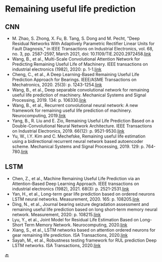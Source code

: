 # Remaining useful life prediction

## CNN
- M. Zhao, S. Zhong, X. Fu, B. Tang, S. Dong and M. Pecht, "Deep Residual Networks With Adaptively Parametric Rectifier Linear Units for Fault Diagnosis," in IEEE Transactions on Industrial Electronics, vol. 68, no. 3, pp. 2587-2597, March 2021, doi: 10.1109/TIE.2020.2972458.[link](https://ieeexplore.ieee.org/document/8998530)
- Wang, B., et al., Multi-Scale Convolutional Attention Network for Predicting Remaining Useful Life of Machinery. IEEE transactions on industrial electronics (1982), 2020: p. 1-1.[link](https://ieeexplore.ieee.org/document/9126224)
-	Cheng, C., et al., A Deep Learning-Based Remaining Useful Life Prediction Approach for Bearings. IEEE/ASME Transactions on Mechatronics, 2020. 25(3): p. 1243-1254.[link](https://ieeexplore.ieee.org/document/8982045)
- Wang, B., et al., Deep separable convolutional network for remaining useful life prediction of machinery. Mechanical Systems and Signal Processing, 2019. 134: p. 106330.[link](https://doi.org/10.1016/j.ymssp.2019.106330)
- Wang, B., et al., Recurrent convolutional neural network: A new framework for remaining useful life prediction of machinery. Neurocomputing, 2019.[link](https://doi.org/10.1016/j.neucom.2019.10.064)
- Yang, B., R. Liu and E. Zio, Remaining Useful Life Prediction Based on a Double-Convolutional Neural Network Architecture. IEEE Transactions on Industrial Electronics, 2019. 66(12): p. 9521-9530.[link](https://ieeexplore.ieee.org/document/8752268)
- Yu, W., I.Y. Kim and C. Mechefske, Remaining useful life estimation using a bidirectional recurrent neural network based autoencoder scheme. Mechanical Systems and Signal Processing, 2019. 129: p. 764-780.[link](https://doi.org/10.1016/j.ymssp.2019.05.005)

## LSTM
-  Chen, Z., et al., Machine Remaining Useful Life Prediction via an Attention-Based Deep Learning Approach. IEEE transactions on industrial electronics (1982), 2021. 68(3): p. 2521-2531.[link](https://ieeexplore.ieee.org/document/8998569)
- Yan, H., et al., Long-term gear life prediction based on ordered neurons LSTM neural networks. Measurement, 2020. 165: p. 108205.[link](https://doi.org/10.1016/j.measurement.2020.108205)
- Ding, N., et al., Journal bearing seizure degradation assessment and remaining useful life prediction based on long short-term memory neural network. Measurement, 2020: p. 108215.[link](https://doi.org/10.1016/j.measurement.2020.108215)
- Lyu, Y., et al., Joint Model for Residual Life Estimation Based on Long-Short Term Memory Network. Neurocomputing, 2020.[link](https://doi.org/10.1016/j.neucom.2020.06.052)
- Xiang, S., et al., LSTM networks based on attention ordered neurons for gear remaining life prediction. ISA Transactions, 2020.[link](https://www.sciencedirect.com/science/article/pii/S001905782030269X?dgcid=rss_sd_all)
-	Sayah, M., et al., Robustness testing framework for RUL prediction Deep LSTM networks. ISA Transactions, 2020.[link](https://doi.org/10.1016/j.isatra.2020.07.003)




[:back:](../README.md)
